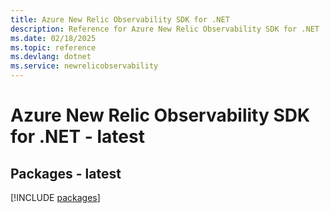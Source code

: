 ```yaml
---
title: Azure New Relic Observability SDK for .NET
description: Reference for Azure New Relic Observability SDK for .NET
ms.date: 02/18/2025
ms.topic: reference
ms.devlang: dotnet
ms.service: newrelicobservability
---
```

# Azure New Relic Observability SDK for .NET - latest
## Packages - latest
[!INCLUDE [packages](new-relic-observability-index.md)]